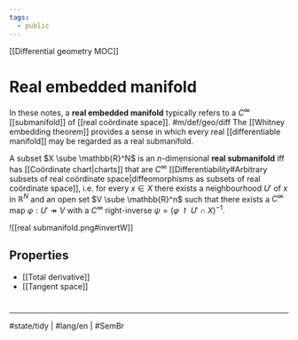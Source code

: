 ```yaml
---
tags:
  - public
---
```

[[Differential geometry MOC]]
# Real embedded manifold

In these notes, a **real embedded manifold** typically refers to a $C^\infty$ [[submanifold]] of [[real coördinate space]]. #m/def/geo/diff 
The [[Whitney embedding theorem]] provides a sense in which every real [[differentiable manifold]] may be regarded as a real submanifold.

A subset $X \sube \mathbb{R}^N$ is an $n$-dimensional **real submanifold** iff has [[Coördinate chart|charts]] that are $C^\infty$ [[Differentiability#Arbitrary subsets of real coördinate space|diffeomorphisms as subsets of real coördinate space]],
i.e. for every $x \in X$
there exists a neighbourhood $U'$ of $x$ in $\mathbb{R}^N$
and an open set $V \sube \mathbb{R}^n$
such that there exists a $C^\infty$ map $\varphi : U' \twoheadrightarrow V$
with a $C^\infty$ right-inverse $\psi = (\varphi \restriction U' \cap X)^{-1}$.

![[real submanifold.png#invertW]]

## Properties

- [[Total derivative]]
- [[Tangent space]]

#
---
#state/tidy | #lang/en | #SemBr
